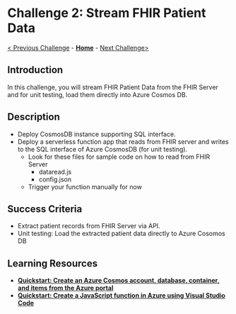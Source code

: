 # Challenge 2: Stream FHIR Patient Data 

[< Previous Challenge](./Challenge01.md) - **[Home](../readme.md)** - [Next Challenge>](./Challenge03.md)

## Introduction

In this challenge, you will stream FHIR Patient Data from the FHIR Server and for unit testing, load them directly into Azure Cosmos DB.

## Description

- Deploy CosmosDB instance supporting SQL interface.
- Deploy a serverless function app that reads from FHIR server and writes to the SQL interface of Azure CosmosDB (for unit testing).
    - Look for these files for sample code on how to read from FHIR Server
        - dataread.js
        - config.json
    - Trigger your function manually for now

## Success Criteria
- Extract patient records from FHIR Server via API.
- Unit testing: Load the extracted patient data directly to Azure Cosomos DB

## Learning Resources

- **[Quickstart: Create an Azure Cosmos account, database, container, and items from the Azure portal](https://docs.microsoft.com/en-us/azure/cosmos-db/create-cosmosdb-resources-portal)**
- **[Quickstart: Create a JavaScript function in Azure using Visual Studio Code](https://docs.microsoft.com/en-us/azure/azure-functions/functions-create-first-function-vs-code?pivots=programming-language-javascript)**